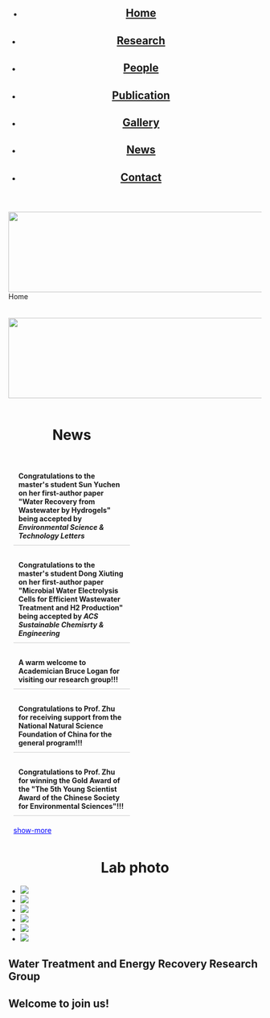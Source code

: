 <!DOCTYPE html>
<html>
<head>
<meta charset="utf-8">
<link type="text/css" rel="stylesheet" href="css/style.css" />
<title>Home</title>
</head>

<body>
<div class="wrapin"> 
  <!--头部-->
  <header>
    <ul class="nav clearfix">
        <img align="left" width="0" height="50" >
            <img align="right" width="0" height="50" >
            <li><a href="Home.html"><h2 class="white-text">Home</h2></a></li>
            <li><a href="Research.html"><h2 class="white-text">Research</h2></a></li>
            <li><a href="People.html"><h2 class="white-text">People</h2></a></li>
            <li><a href="Publication.html"><h2 class="white-text">Publication</h2></a></li>
            <li><a href="Gallery.html"><h2 class="white-text">Gallery</h2></a></li>
            <li><a href="News.html"><h2 class="white-text">News</h2></a></li>
            <li><a href="Contact.html"><h2 class="white-text">Contact</h2></a></li>
        </ul>
  </header>
 <div class="box">
			<div class="box-img"><img src="img1/a2.png" width="1000" height="160"/></div>
</div>
  
  <!--内容-->
  <div class="con">
  <div class="main-title">Home</div>
  <br><br>

<div class="box">
  <div class="box-img"><img src="img1/a1.png" width="1000" height="160"/></div>
</div>


<style>.title-container {
  position: flex; /* 使用绝对定位 */
  left: 25%; /* 将容器左边界设置在视口宽度的25%，即左半部分的中心 */
  

  width: 50%; /* 容器宽度设置为50%，保证标题不会超出左半部分 */
  text-align: center; /* 文本水平居中 */
}</style>

<br>
<div class="title-container">
  <h1>News</h1>
</div>

<br>


<style>
  #news-container {
      width: 50%;
      padding: 10px;
      box-sizing: border-box;
  }
  .news-item {
      margin-bottom: 20px;
      padding: 10px;
      border-bottom: 1px solid #ccc;
  }
  .hidden {
      display: none;
  }
  #show-more {
      cursor: pointer;
      color: blue;
      text-decoration: underline;
  }
</style>
<script src="https://ajax.googleapis.com/ajax/libs/jquery/3.5.1/jquery.min.js"></script>
</head>
<body>

<div id="news-container">
<!-- 显示前5条新闻 -->
<div class="news-item"><strong>Congratulations to the master's student Sun Yuchen on her first-author paper "Water Recovery from Wastewater by Hydrogels" being accepted by <i>Environmental Science & Technology Letters</i></strong></div>
<div class="news-item"><strong>Congratulations to the master's student Dong Xiuting on her first-author paper "Microbial Water Electrolysis Cells for Efficient Wastewater Treatment and H2 Production" being accepted by <i>ACS Sustainable Chemisrty & Engineering</i></strong></div>
<div class="news-item"><strong>A warm welcome to Academician Bruce Logan for visiting our research group!!!</strong></div>
<div class="news-item"><strong>Congratulations to Prof. Zhu for receiving support from the National Natural Science Foundation of China for the general program!!!</strong></div>
<div class="news-item"><strong>Congratulations to Prof. Zhu for winning the Gold Award of the "The 5th Young Scientist Award of the Chinese Society for Environmental Sciences"!!!</strong></div>

<!-- “更多”按钮 -->
<div id="show-more">show-more</div>
</div>

<script src="https://ajax.googleapis.com/ajax/libs/jquery/3.5.1/jquery.min.js"></script>
<script>
$(document).ready(function() {
  $('#show-more').click(function() {
      // 页面跳转到News页面
      window.location.href = 'News.html'; 
  });
});
</script>


<!-- Lab photo 界面 -->

<div class="tupian">
    <div class="title">
      <h1><center>Lab photo</center></h1>
    </div>
    <ul class="clearfix">
      <li><img src="img1/10.png"/></li>
      <li><img src="img1/8.png"/></li>
      <li><img src="img1/11.png"/></li>
      <li><img src="img1/12.png"/></li>
      <li><img src="img1/13.png"/></li>
      <li><img src="img1/14.png"/></li>
    </ul>
  </div>
</div>

 
<!--底部-->
<footer> 
  <h2 class="white-text">Water Treatment and Energy Recovery Research Group</h2>
  <h2 class="white-text">Welcome to join us!</h2>
  </footer>
</div>

</body>
</html>
